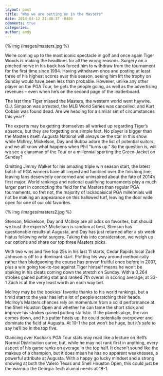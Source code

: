 ```yaml
---
layout: post
title: "Who we are betting on in the Masters"
date: 2014-04-12 21:48:37 -0400
comments: true
categories: 
author: andy
---
```


{% img /images/masters.jpg %}

We’re coming up to the most iconic spectacle in golf and once again Tiger Woods is making the headlines for all the wrong reasons. Surgery on a pinched nerve in his back has forced him to withdraw from the tournament for the first time since 1994. Having withdrawn once and posting at least three of his highest scores ever this season, seeing him lift the trophy on Sunday would have been less than probable. However, unlike any other player on the PGA Tour, he gets the people going, as well as the advertising revenues – even when he’s on the second page of the leaderboard.

The last time Tiger missed the Masters, the western world went haywire. O.J. Simpson was arrested, the MLB World Series was cancelled, and Kurt Cobain was found dead. Are we heading for a similar set of circumstances this year?

The experts may be getting themselves all worked up regarding Tiger’s absence, but they are forgetting one simple fact. No player is bigger than the Masters itself. Augusta National will always be the star in this show while McIlroy, Mickelson, Day and Bubba adorn the list of potential suitors, and we all know what happens when Phil “turns up.” So the question is, will we see a clansman of the Tour or a millennial sporting the Green Jacket on Sunday?

Omitting Jimmy Walker for his amazing triple win season start, the latest batch of PGA winners have all limped and fumbled over the finishing line, leaving fans deservedly concerned and uninspired about the fate of 2014’s first major. World rankings and national qualifying tournaments play a much larger part in concocting the field for the Masters than regular PGA tournaments, so fret not, the majority of lackadaisical PGA millennials will not be making an appearance on this hallowed turf, leaving the door wide open for one of our old favorites.

{% img /images/masters2.jpg %}

Stenson, Mickelson, Day and McIlroy are all odds on favorites, but should we trust the experts? Mickelson is random at best, Stenson has questionable results at Augusta, and Day has just returned after a six week hiatus following wrist surgery. Taking this into consideration, we weigh up our options and share our top three Masters picks.

With two wins and five top 25s in his last 11 starts, Cedar Rapids local Zach Johnson is off to a dominant start. Plotting his way around methodically rather than bludgeoning the course has proven fruitful once before in 2007, plus a win going toe-to-toe against Tiger himself means he won’t be shaking in his cleats coming down the stretch on Sunday. With a 0.264 strokes gained putting stat and ranked 7th overall in scoring average, at 33-1 Zach is at the very least worth an each way bet.

McIlroy may be the bookies’ favorite thanks to his world rankings, but a timid start to the year has left a lot of people scratching their heads. McIlroy’s Masters chances rely on momentum from a solid performance at the Shell Houston Open and whether he can tame the short stick and improve his strokes gained putting statistic. If the planets align, the rain comes down, and his putter heats up, he could potentially overpower and dominate the field at Augusta. At 10-1 the pot won’t be huge, but it’s safe to say he’ll be in the top five.

Glancing over Kuchar’s PGA Tour stats may read like a lecture on Bell’s Normal Distribution curve, but, while he may not rank first in anything, every aspect of his game ranks on average in the top half. It doesn’t sound like the makeup of a champion, but it does mean he has no apparent weaknesses, a powerful attribute at Augusta. With a happy go lucky mindset and a strong showing at both the Valero Texas and Shell Houston Open, this could just be the warmup the Georgia Tech alumni needs at 18-1.


